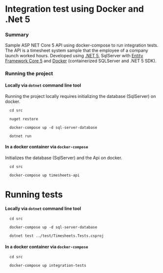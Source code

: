 # Integration test using Docker and .Net 5

### Summary
Sample ASP NET Core 5 API using docker-compose to run integration tests. The API is a timesheet system sample that the employee of a company launch worked hours. Developed using [.NET 5](https://dotnet.microsoft.com/download/dotnet/5.0), SqlServer with [Entity Framework Core 5](https://docs.microsoft.com/en-us/ef/core/what-is-new/ef-core-5.0/whatsnew) and [Docker](https://hub.docker.com/_/microsoft-dotnet-core) (containerized SQLServer and .NET 5 SDK).

### Running the project

#### Locally via `dotnet` command line tool

Running the project locally requires initializing the database (SqlServer) on docker.

```
  cd src

  nuget restore

  docker-compose up -d sql-server-database

  dotnet run
```

#### In a docker container via `docker-compose`

Initializes the database (SqlServer) and the Api on docker.

```
  cd src

  docker-compose up timesheets-api
 ```

# Running tests

#### Locally via `dotnet` command line tool

```
  cd src

  docker-compose up -d sql-server-database

  dotnet test ../test/Timesheets.Tests.csproj
```

#### In a docker container via `docker-compose`

```
  cd src

  docker-compose up integration-tests
```
